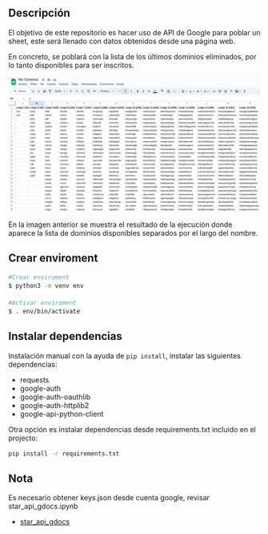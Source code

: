 ## Descripción

El objetivo de este repositorio es hacer uso de API de Google para poblar un sheet, este será llenado con datos obtenidos desde una página web.

En concreto, se poblará con la lista de los últimos dominios eliminados, por lo tanto disponibles para ser inscritos.

<img alt="Build Status" src="https://raw.githubusercontent.com/P4t0R/NIC-Eliminados-Gdocs/main/img/demo1.png">

En la imagen anterior se muestra el resultado de la ejecución donde aparece la lista de dominios disponibles separados por el largo del nombre.


## Crear enviroment

``` bash
#Crear enviroment
$ python3 -m venv env

#Activar enviroment
$ . env/bin/activate
```


## Instalar dependencias

Instalación manual con la ayuda de `pip install`, instalar las siguientes dependencias:
- requests
- google-auth 
- google-auth-oauthlib 
- google-auth-httplib2 
- google-api-python-client

Otra opción es instalar dependencias desde requirements.txt incluido en el projecto:

```bash
pip install -r requirements.txt
```

## Nota
Es necesario obtener keys.json desde cuenta google, revisar star_api_gdocs.ipynb

- [star_api_gdocs](https://github.com/P4t0R/NIC-Eliminados-Gdocs/blob/main/start_api_gdocs.ipynb)